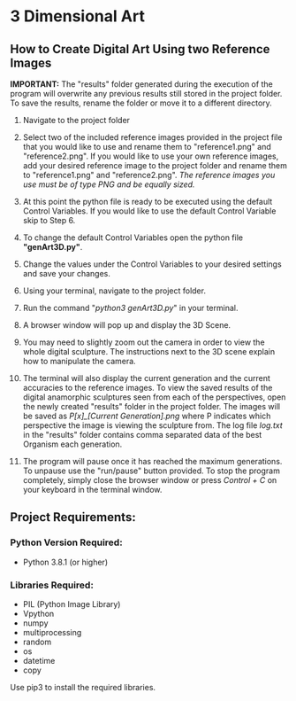 # 3 Dimensional Art
## How to Create Digital Art Using two Reference Images

**IMPORTANT:** The "results" folder generated during the execution of the program will overwrite any previous results still stored in the project folder. To save the results, rename the folder or move it to a different directory.

1. Navigate to the project folder

2. Select two of the included reference images provided in the project file that you would like to use and rename them to "reference1.png" and "reference2.png". If you would like to use your own reference images, add your desired reference image to the project folder and rename them to "reference1.png" and "reference2.png". *The reference images you use must be of type PNG and be equally sized.*

3. At this point the python file is ready to be executed using the default Control Variables. If you would like to use the default Control Variable skip to Step 6.

4. To change the default Control Variables open the python file **"genArt3D.py"**.

5. Change the values under the Control Variables to your desired settings and save your changes.

6. Using your terminal, navigate to the project folder.

7. Run the command "*python3 genArt3D.py*" in your terminal.

8. A browser window will pop up and display the 3D Scene.

9. You may need to slightly zoom out the camera in order to view the whole digital sculpture. The instructions next to the 3D scene explain how to manipulate the camera.

10. The terminal will also display the current generation and the current accuracies to the reference images. To view the saved results of the digital anamorphic sculptures seen from each of the perspectives, open the newly created "results" folder in the project folder. The images will be saved as *P[x]\_[Current Generation].png* where P indicates which perspective the image is viewing the sculpture from. The log file *log.txt* in the "results" folder contains comma separated data of the best Organism each generation.

11. The program will pause once it has reached the maximum generations. To unpause use the "run/pause" button provided. To stop the program completely, simply close the browser window or press *Control + C* on your keyboard in the terminal window.


## Project Requirements:

### Python Version Required:
- Python 3.8.1 (or higher)

### Libraries Required:
- PIL (Python Image Library)
- Vpython
- numpy
- multiprocessing
- random
- os
- datetime
- copy

Use pip3 to install the required libraries.

